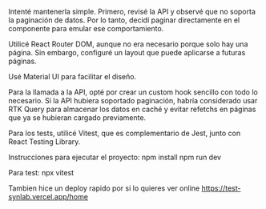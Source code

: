 Intenté mantenerla simple. Primero, revisé la API y observé que no soporta la paginación de datos. Por lo tanto, decidí paginar directamente en el componente para emular ese comportamiento.

Utilicé React Router DOM, aunque no era necesario porque solo hay una página. Sin embargo, configuré un layout que puede aplicarse a futuras páginas.

Usé Material UI para facilitar el diseño.

Para la llamada a la API, opté por crear un custom hook sencillo con todo lo necesario. Si la API hubiera soportado paginación, habría considerado usar RTK Query para almacenar los datos en caché y evitar refetchs en páginas que ya se hubieran cargado previamente.

Para los tests, utilicé Vitest, que es complementario de Jest, junto con React Testing Library.

Instrucciones para ejecutar el proyecto:
npm install
npm run dev

Para test:
npx vitest

Tambien hice un deploy rapido por si lo quieres ver online
https://test-synlab.vercel.app/home
